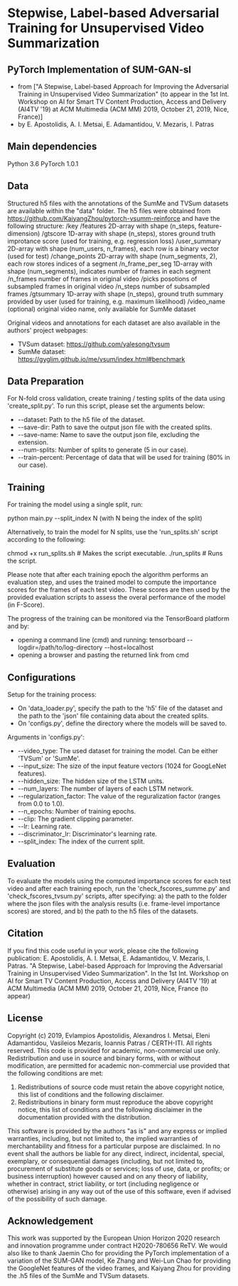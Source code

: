 # Stepwise, Label-based Adversarial Training for Unsupervised Video Summarization

## PyTorch Implementation of SUM-GAN-sl
- from ["A Stepwise, Label-based Approach for Improving the Adversarial Training in Unsupervised Video Summarization" (to appear in the 1st Int. Workshop on AI for Smart TV Content Production, Access and Delivery (AI4TV '19) at ACM Multimedia (ACM MM) 2019, October 21, 2019, Nice, France)]
- by E. Apostolidis, A. I. Metsai, E. Adamantidou, V. Mezaris, I. Patras

## Main dependencies
  Python  3.6
  PyTorch 1.0.1

## Data
Structured h5 files with the annotations of the SumMe and TVSum datasets are available within the "data" folder. The h5 files were obtained from https://github.com/KaiyangZhou/pytorch-vsumm-reinforce and have the following structure:
/key
    /features                 2D-array with shape (n_steps, feature-dimension)
    /gtscore                  1D-array with shape (n_steps), stores ground truth improtance score (used for training, e.g. regression loss)
    /user_summary             2D-array with shape (num_users, n_frames), each row is a binary vector (used for test)
    /change_points            2D-array with shape (num_segments, 2), each row stores indices of a segment
    /n_frame_per_seg          1D-array with shape (num_segments), indicates number of frames in each segment
    /n_frames                 number of frames in original video
    /picks                    posotions of subsampled frames in original video
    /n_steps                  number of subsampled frames
    /gtsummary                1D-array with shape (n_steps), ground truth summary provided by user (used for training, e.g. maximum likelihood)
    /video_name (optional)    original video name, only available for SumMe dataset

Original videos and annotations for each dataset are also available in the authors' project webpages:
- TVSum dataset: https://github.com/yalesong/tvsum
- SumMe dataset: https://gyglim.github.io/me/vsum/index.html#benchmark

## Data Preparation
For N-fold cross validation, create training / testing splits of the data using 'create_split.py'. To run this script, please set the arguments below:
- --dataset: Path to the h5 file of the dataset.
- --save-dir: Path to save the output json file with the created splits.
- --save-name: Name to save the output json file, excluding the extension.
- --num-splits: Number of splits to generate (5 in our case).
- --train-percent: Percentage of data that will be used for training (80% in our case).

## Training
For training the model using a single split, run:

  python main.py --split_index N (with N being the index of the split)
  
Alternatively, to train the model for N splits, use the 'run_splits.sh' script according to the following:
  
  chmod +x run_splits.sh    # Makes the script executable.
  ./run_splits              # Runs the script.  

Please note that after each training epoch the algorithm performs an evaluation step, and uses the trained model to compute the importance scores for the frames of each test video. These scores are then used by the provided evaluation scripts to assess the overal performance of the model (in F-Score).

The progress of the training can be monitored via the TensorBoard platform and by:
- opening a command line (cmd) and running: tensorboard --logdir=/path/to/log-directory --host=localhost
- opening a browser and pasting the returned link from cmd

## Configurations
Setup for the training process:

- On 'data_loader.py', specify the path to the 'h5' file of the dataset and the path to the 'json' file containing data about the created splits.
- On 'configs.py', define the directory where the models will be saved to.
    
Arguments in 'configs.py': 
- --video_type: The used dataset for training the model. Can be either 'TVSum' or 'SumMe'.
- --input_size: The size of the input feature vectors (1024 for GoogLeNet features).
- --hidden_size: The hidden size of the LSTM units.
- --num_layers: The number of layers of each LSTM network.
- --regularization_factor: The value of the reguralization factor (ranges from 0.0 to 1.0).
- --n_epochs: Number of training epochs.
- --clip: The gradient clipping parameter.
- --lr: Learning rate.
- --discriminator_lr: Discriminator's learning rate.
- --split_index: The index of the current split.

## Evaluation
To evaluate the models using the computed importance scores for each test video and after each training epoch, run the 'check_fscores_summe.py' and 'check_fscores_tvsum.py' scripts, after specifying: a) the path to the folder where the json files with the analysis results (i.e. frame-level importance scores) are stored, and b) the path to the h5 files of the datasets.

## Citation
If you find this code useful in your work, please cite the following publication: E. Apostolidis, A. I. Metsai, E. Adamantidou, V. Mezaris, I. Patras. "A Stepwise, Label-based Approach for Improving the Adversarial Training in Unsupervised Video Summarization". In the 1st Int. Workshop on AI for Smart TV Content Production, Access and Delivery (AI4TV '19) at ACM Multimedia (ACM MM) 2019, October 21, 2019, Nice, France (to appear)

## License
Copyright (c) 2019, Evlampios Apostolidis, Alexandros I. Metsai, Eleni Adamantidou, Vasileios Mezaris, Ioannis Patras / CERTH-ITI. All rights reserved. This code is provided for academic, non-commercial use only. Redistribution and use in source and binary forms, with or without modification, are permitted for academic non-commercial use provided that the following conditions are met:

1. Redistributions of source code must retain the above copyright notice, this list of conditions and the following disclaimer.
2. Redistributions in binary form must reproduce the above copyright notice, this list of conditions and the following disclaimer in the documentation provided with the distribution.

This software is provided by the authors "as is" and any express or implied warranties, including, but not limited to, the implied warranties of merchantability and fitness for a particular purpose are disclaimed. In no event shall the authors be liable for any direct, indirect, incidental, special, exemplary, or consequential damages (including, but not limited to, procurement of substitute goods or services; loss of use, data, or profits; or business interruption) however caused and on any theory of liability, whether in contract, strict liability, or tort (including negligence or otherwise) arising in any way out of the use of this software, even if advised of the possibility of such damage.

## Acknowledgement
This work was supported by the European Union Horizon 2020 research and innovation programme under contract H2020-780656 ReTV. We would also like to thank Jaemin Cho for providing the PyTorch implementation of a variation of the SUM-GAN model, Ke Zhang and Wei-Lun Chao for providing the GoogleNet features of the video frames, and Kaiyang Zhou for providing the .h5 files of the SumMe and TVSum datasets.